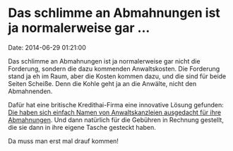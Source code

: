 Das schlimme an Abmahnungen ist ja normalerweise gar \...
=========================================================

Date: 2014-06-29 01:21:00

Das schlimme an Abmahnungen ist ja normalerweise gar nicht die
Forderung, sondern die dazu kommenden Anwaltskosten. Die Forderung stand
ja eh im Raum, aber die Kosten kommen dazu, und die sind für beide
Seiten Scheiße. Denn die Kohle geht ja an die Anwälte, nicht den
Abmahnenden.

Dafür hat eine britische Kredithai-Firma eine innovative Lösung
gefunden: [Die haben sich einfach Namen von Anwaltskanzleien ausgedacht
für ihre Abmahnungen](http://www.heise.de/tp/artikel/42/42097/1.html).
Und dann natürlich für die Gebühren in Rechnung gestellt, die sie dann
in ihre eigene Tasche gesteckt haben.

Da muss man erst mal drauf kommen!
